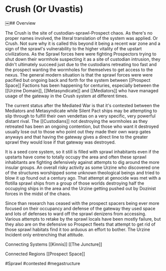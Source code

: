 # Crush (Or Uvastis)

￼## Overview

The Crush is the site of custodian-sprawl-Prospect chaos.  As there's no proper names involved, the literal translation of the system was applied.  Or Crush.  Not sure why it is called this beyond it being a recent war zone and a sign of the sprawl's vulnerability to the higher vitality of the upstart civilizations.  As the Sprawl forces here were fighting Prospectors trying to shut down their wormhole suspecting it as a site of custodian intrusion, they didn't ultimately succeed just due to the custodians retreating too fast and the prospect wanting the wormholes for themselves to get access to the nexus.  The general modern situation is that the sprawl forces were were pacified but ongoing back and forth for the system between [[Prospect Space]] Factions has been happening for centuries, especially between the [[Urzine Domain]], [[Metasyndicate]] and [[Mediators]] who have managed usage of the gateway in the Crush system at different times.  

The current status after the Mediated War is that it's contested between the Mediators and Metasyndicate while Silent Pact ships may be attempting to slip through to fulfill their own vendettas on a very specific, very powerful distant rival.  The [[Custodians]] not destroying the wormholes as they retreated has been an ongoing contention, but those who want it destroyed usually lose out to those who point out they made their own warp gates anyways and that having the gateway gives a direct line to the greater sprawl they would lose if that gateway was destroyed.  

It is a seed core system, so it still is filled with sprawl inhabitants even if the upstarts have come to totally occupy the area and often these sprawl inhabitants are fighting defensively against attempts to dig around the more insular groups.  An overall risky activity as some Urzine who discovered one of the structures worshipped some unknown theological beings and tried to blow it up found out a century ago.  That attempt at genocide was met with a flotilla sprawl ships from a group of those worlds destroying half the occupying ships in the area and the Urzine getting pushed out by Dozinist forces in the midst of the chaos.  

Since than research has ceased with the prospect spacers being ever more focused on their occupancy and defense of the gateway they used space and lots of defenses to ward off the sprawl denizens from accessing.  Various attempts to retake by the sprawl locals have been mostly failure, but they also are on the defensive so Prospect fleets that attempt to get rid of those sprawl habitats find it too arduous an effort to bother.  The Urzine Incident only entrenching that attitude.

Connecting Systems
[[Kinnis]]
[[The Juncture]]

Connected Regions
[[Prospect Space]]

#Sprawl 
#contested 
#megastructure 